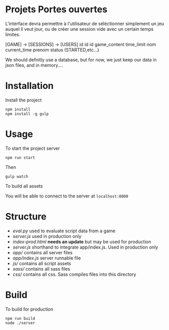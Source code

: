 Projets Portes ouvertes
===

L'interface devra permettre à l'utilisateur de séléctionner simplement un jeu auquel il veut jour, ou de créer une session vide avec un certain temps limites.

[GAME]       ->     [SESSIONS]                  ->             [USERS]
id                    id                                        id
game_content          time_limit                                nom
                      current_time                              prenom
                      status (STARTED,etc...)

We should defnitly use a database, but for now, we just keep our data in json files, and in memory....

Installation
===
Install the project

```
npm install
npm install -g gulp
```

Usage
===

To start the project server
```
npm run start
```
Then
```
gulp watch
```
To build all assets

You will be able to connect to the server at ```localhost:8000```

Structure
===
* *eval.py* used to evaluate script data from a game
* *server.js* used in production only
* *index-prod.html* __needs an update__ but may be used for production
* *server.js* shorthand to integrate app/index.js. Used in production only
* *app/* contains all server files
* *app/index.js* server runnable file
* *js/* contains all script assets
* *sass/* contains all sass files
* *css/* contains all css. Sass compiles files into this directory

Build
===
To build for production
```
npm run build
node ./server
```
